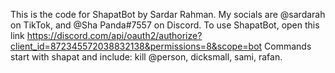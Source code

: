 This is the code for ShapatBot by Sardar Rahman.
My socials are @sardarah on TikTok, and @Sha Panda#7557 on Discord. 
To use ShapatBot, open this link 
https://discord.com/api/oauth2/authorize?client_id=872345572038832138&permissions=8&scope=bot
Commands start with shapat and include: kill @person, dicksmall, sami, rafan.